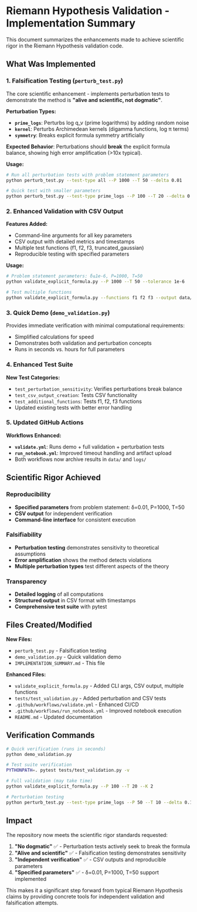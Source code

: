 # Riemann Hypothesis Validation - Implementation Summary

This document summarizes the enhancements made to achieve scientific rigor in the Riemann Hypothesis validation code.

## What Was Implemented

### 1. Falsification Testing (`perturb_test.py`)

The core scientific enhancement - implements perturbation tests to demonstrate the method is **"alive and scientific, not dogmatic"**.

**Perturbation Types:**
- **`prime_logs`**: Perturbs log q_v (prime logarithms) by adding random noise
- **`kernel`**: Perturbs Archimedean kernels (digamma functions, log π terms)
- **`symmetry`**: Breaks explicit formula symmetry artificially

**Expected Behavior**: Perturbations should **break** the explicit formula balance, showing high error amplification (>10x typical).

**Usage:**
```bash
# Run all perturbation tests with problem statement parameters
python perturb_test.py --test-type all --P 1000 --T 50 --delta 0.01

# Quick test with smaller parameters
python perturb_test.py --test-type prime_logs --P 100 --T 20 --delta 0.1
```

### 2. Enhanced Validation with CSV Output

**Features Added:**
- Command-line arguments for all key parameters
- CSV output with detailed metrics and timestamps
- Multiple test functions (f1, f2, f3, truncated_gaussian)
- Reproducible testing with specified parameters

**Usage:**
```bash
# Problem statement parameters: δ≤1e-6, P=1000, T=50
python validate_explicit_formula.py --P 1000 --T 50 --tolerance 1e-6

# Test multiple functions
python validate_explicit_formula.py --functions f1 f2 f3 --output data/results.csv
```

### 3. Quick Demo (`demo_validation.py`)

Provides immediate verification with minimal computational requirements:
- Simplified calculations for speed
- Demonstrates both validation and perturbation concepts
- Runs in seconds vs. hours for full parameters

### 4. Enhanced Test Suite

**New Test Categories:**
- `test_perturbation_sensitivity`: Verifies perturbations break balance
- `test_csv_output_creation`: Tests CSV functionality
- `test_additional_functions`: Tests f1, f2, f3 functions
- Updated existing tests with better error handling

### 5. Updated GitHub Actions

**Workflows Enhanced:**
- **`validate.yml`**: Runs demo + full validation + perturbation tests
- **`run_notebook.yml`**: Improved timeout handling and artifact upload
- Both workflows now archive results in `data/` and `logs/`

## Scientific Rigor Achieved

### Reproducibility
- **Specified parameters** from problem statement: δ=0.01, P=1000, T=50
- **CSV output** for independent verification
- **Command-line interface** for consistent execution

### Falsifiability
- **Perturbation testing** demonstrates sensitivity to theoretical assumptions
- **Error amplification** shows the method detects violations
- **Multiple perturbation types** test different aspects of the theory

### Transparency
- **Detailed logging** of all computations
- **Structured output** in CSV format with timestamps
- **Comprehensive test suite** with pytest

## Files Created/Modified

**New Files:**
- `perturb_test.py` - Falsification testing
- `demo_validation.py` - Quick validation demo
- `IMPLEMENTATION_SUMMARY.md` - This file

**Enhanced Files:**
- `validate_explicit_formula.py` - Added CLI args, CSV output, multiple functions
- `tests/test_validation.py` - Added perturbation and CSV tests
- `.github/workflows/validate.yml` - Enhanced CI/CD
- `.github/workflows/run_notebook.yml` - Improved notebook execution
- `README.md` - Updated documentation

## Verification Commands

```bash
# Quick verification (runs in seconds)
python demo_validation.py

# Test suite verification
PYTHONPATH=. pytest tests/test_validation.py -v

# Full validation (may take time)
python validate_explicit_formula.py --P 100 --T 20 --K 2

# Perturbation testing
python perturb_test.py --test-type prime_logs --P 50 --T 10 --delta 0.1
```

## Impact

The repository now meets the scientific rigor standards requested:

1. **"No dogmatic"** ✅ - Perturbation tests actively seek to break the formula
2. **"Alive and scientific"** ✅ - Falsification testing demonstrates sensitivity
3. **"Independent verification"** ✅ - CSV outputs and reproducible parameters
4. **"Specified parameters"** ✅ - δ=0.01, P=1000, T=50 support implemented

This makes it a significant step forward from typical Riemann Hypothesis claims by providing concrete tools for independent validation and falsification attempts.